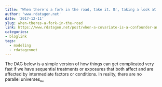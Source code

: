 ```yaml
---
title: "When there's a fork in the road, take it. Or, taking a look at marginal structural models."
author: 'www.rdatagen.net'
date: '2017-12-11'
slug: when-theres-a-fork-in-the-road
link: https://www.rdatagen.net/post/when-a-covariate-is-a-confounder-and-a-mediator/
categories:
- bloglink
tags:
  - modeling
  - rdatagennet
---
```


The DAG below is a simple version of how things can get complicated very fast if we have sequential treatments or exposures that both affect and are affected by intermediate factors or conditions. In reality, there are no parallel universes[... <i class="fas fa-external-link-alt"></i>](https://www.rdatagen.net/post/when-a-covariate-is-a-confounder-and-a-mediator/)


